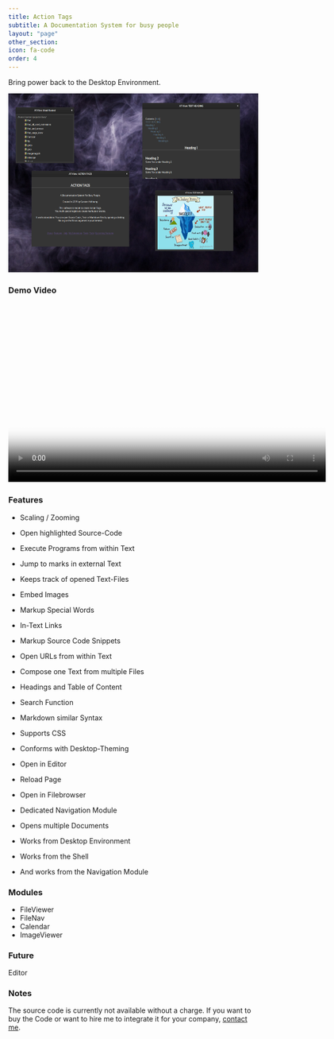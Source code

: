 ```yaml
---
title: Action Tags
subtitle: A Documentation System for busy people
layout: "page"
other_section:
icon: fa-code
order: 4
---
```


Bring power back to the Desktop Environment.

<a href="assets/images/Action Tags Teaser.jpg"><img src="assets/images/Action Tags Teaser.jpg" style="width:640px; height:360px" title="Action Tags Teaser" alt="Action Tags"></a>


### Demo Video
<video src="assets/vids/at_promote.mp4" poster="assets/ss/at_promote.jpg" width="640" height="360" controls></video>

### Features

*  Scaling / Zooming
*  Open highlighted Source-Code
*  Execute Programs from within Text
*  Jump to marks in external Text
*  Keeps track of opened Text-Files
*  Embed Images
*  Markup Special Words
*  In-Text Links
*  Markup Source Code Snippets
*  Open URLs from within Text
*  Compose one Text from multiple Files
*  Headings and Table of Content
*  Search Function
*  Markdown similar Syntax
*  Supports CSS
*  Conforms with Desktop-Theming
*  Open in Editor
*  Reload Page
*  Open in Filebrowser

*  Dedicated Navigation Module
*  Opens multiple Documents
*  Works from Desktop Environment
*  Works from the Shell
*  And works from the Navigation Module


### Modules

* FileViewer
* FileNav
* Calendar
* ImageViewer

### Future

Editor

### Notes
The source code is currently not available without a charge. If you want to buy the Code or want to hire me to integrate it for your company, [contact me](/jekyll-theme-prologue/#contact).